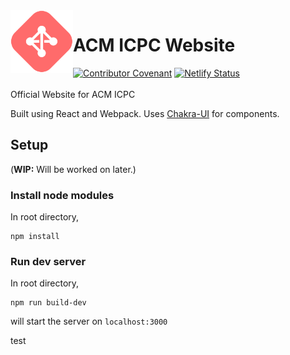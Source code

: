 <img align=left width=100 src=public/static/icon/logo.svg alt="ICPC logo">

# ACM ICPC Website
[![Contributor Covenant](https://img.shields.io/badge/Contributor%20Covenant-v2.0%20adopted-ff69b4.svg)](CODE_OF_CONDUCT.md)
[![Netlify Status](https://api.netlify.com/api/v1/badges/777861e3-68f3-4363-a673-8da56142c043/deploy-status)](https://app.netlify.com/sites/admiring-johnson-e4d28e/deploys)
\
\
Official Website for ACM ICPC

Built using React and Webpack. Uses [Chakra-UI](https://chakra-ui.com) for components.

## Setup

(**WIP:** Will be worked on later.)

### Install node modules

In root directory,
```
npm install
```

### Run dev server

In root directory,
```
npm run build-dev
```

will start the server on `localhost:3000`

test
